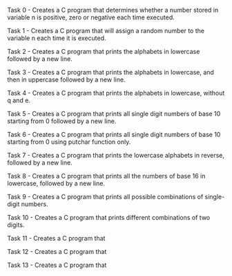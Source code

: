 Task 0 - Creates a C program that determines whether a number stored in variable n is positive, zero or negative each time executed.

Task 1 - Creates a C program that will assign a random number to the variable n each time it is executed.

Task 2 - Creates a C program that prints the alphabets in lowercase followed by a new line.

Task 3 - Creates a C program that prints the alphabets in lowercase, and then in uppercase followed by a new line.

Task 4 - Creates a C program that prints the alphabets in lowercase, without q and e.

Task 5 - Creates a C program that prints all single digit numbers of base 10 starting from 0 followed by a new line. 

Task 6 - Creates a C program that prints all single digit numbers of base 10 starting from 0 using putchar function only.

Task 7 - Creates a C program that prints the lowercase alphabets in reverse, followed by a new line.

Task 8 - Creates a C program that prints all the numbers of base 16 in lowercase, followed by a new line.

Task 9 - Creates a C program that prints all possible combinations of single-digit numbers.

Task 10 - Creates a C program that prints different combinations of two digits. 

Task 11 - Creates a C program that

Task 12 - Creates a C program that

Task 13 - Creates a C program that
